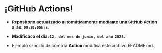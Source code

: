# ¡GitHub Actions!
* **Repositorio actualizado automáticamente mediante una GitHub Action a las: `09:28:05hrs.`**
* **Modificado el día: `12, del mes de junio, del año 2025.`**

* Ejemplo sencillo de cómo la **Action** modifica este archivo README.md.
